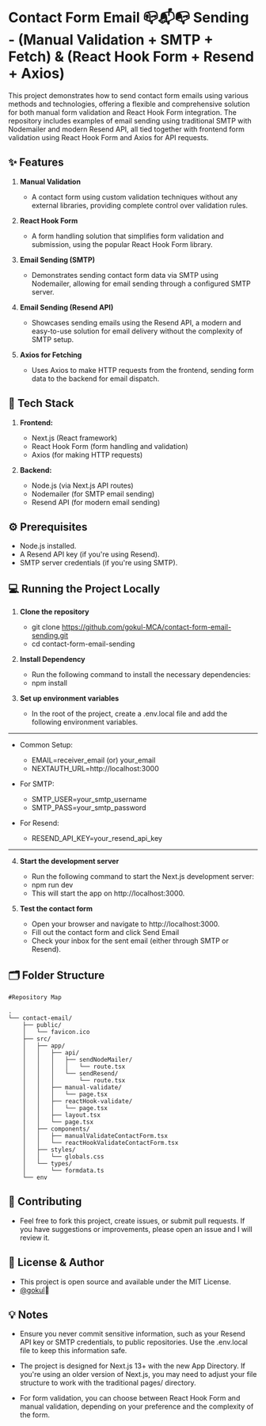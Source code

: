 # Contact Form Email 📪📬📭 Sending - (Manual Validation + SMTP + Fetch) & (React Hook Form + Resend + Axios)

This project demonstrates how to send contact form emails using various methods and technologies, offering a flexible and comprehensive solution for both manual form validation and React Hook Form integration. The repository includes examples of email sending using traditional SMTP with Nodemailer and modern Resend API, all tied together with frontend form validation using React Hook Form and Axios for API requests.


## ✨ Features
1. **Manual Validation**
   -  A contact form using custom validation techniques without any external libraries, providing complete control over validation rules.
    
2. **React Hook Form**
   - A form handling solution that simplifies form validation and submission, using the popular React Hook Form library.
     
3. **Email Sending (SMTP)**
   - Demonstrates sending contact form data via SMTP using Nodemailer, allowing for email sending through a configured SMTP server.
     
4. **Email Sending (Resend API)**
   - Showcases sending emails using the Resend API, a modern and easy-to-use solution for email delivery without the complexity of SMTP setup.
  
5. **Axios for Fetching**
   - Uses Axios to make HTTP requests from the frontend, sending form data to the backend for email dispatch.


## 🚀 Tech Stack

1. **Frontend:**
   - Next.js (React framework)
   - React Hook Form (form handling and validation)
   - Axios (for making HTTP requests)

2. **Backend:**
   - Node.js (via Next.js API routes)
   - Nodemailer (for SMTP email sending)
   - Resend API (for modern email sending)


## ⚙️ Prerequisites

- Node.js installed.
- A Resend API key (if you're using Resend).
- SMTP server credentials (if you're using SMTP).

## 💻 Running the Project Locally

1. **Clone the repository**

   - git clone https://github.com/gokul-MCA/contact-form-email-sending.git
   - cd contact-form-email-sending

2. **Install Dependency**
   
   - Run the following command to install the necessary dependencies:
   - npm install

3. **Set up environment variables**
   
   - In the root of the project, create a .env.local file and add the following environment variables.
 ----------------------------------------
- Common Setup:
  - EMAIL=receiver_email (or) your_email
  - NEXTAUTH_URL=http://localhost:3000

- For SMTP:
  <!-- - SMTP_HOST=your_smtp_host        
  - SMTP_PORT=your_smtp_port           -->
  - SMTP_USER=your_smtp_username    
  - SMTP_PASS=your_smtp_password    

- For Resend:
  - RESEND_API_KEY=your_resend_api_key
-----------------------------------------

4. **Start the development server**
   
   - Run the following command to start the Next.js development server:
   - npm run dev
   - This will start the app on http://localhost:3000.

5. **Test the contact form**

   - Open your browser and navigate to http://localhost:3000.
   - Fill out the contact form and click Send Email
   - Check your inbox for the sent email (either through SMTP or Resend).


## 🗂️ Folder Structure

```
#Repository Map

.
└── contact-email/
    ├── public/
    │   └── favicon.ico
    ├── src/
    │   ├── app/
    │   │   ├── api/
    │   │   │   ├── sendNodeMailer/
    │   │   │   │   └── route.tsx
    │   │   │   └── sendResend/
    │   │   │       └── route.tsx
    │   │   ├── manual-validate/
    │   │   │   └── page.tsx
    │   │   ├── reactHook-validate/
    │   │   │   └── page.tsx
    │   │   ├── layout.tsx
    │   │   └── page.tsx
    │   ├── components/
    │   │   ├── manualValidateContactForm.tsx
    │   │   └── reactHookValidateContactForm.tsx
    │   ├── styles/
    │   │   └── globals.css
    │   └── types/
    │       └── formdata.ts
    └── env

```


## 📖 Contributing

- Feel free to fork this project, create issues, or submit pull requests. If you have suggestions or improvements, please open an issue and I will review it.


## 📝 License & Author

- This project is open source and available under the MIT License.
- [@gokul](https://github.com/gokul-MCA)💚


## 💡 Notes

- Ensure you never commit sensitive information, such as your Resend API key or SMTP credentials, to public repositories. Use the .env.local file to keep this information safe.
  
- The project is designed for Next.js 13+ with the new App Directory. If you're using an older version of Next.js, you may need to adjust your file structure to work with the traditional pages/ directory.
  
- For form validation, you can choose between React Hook Form and manual validation, depending on your preference and the complexity of the form.










